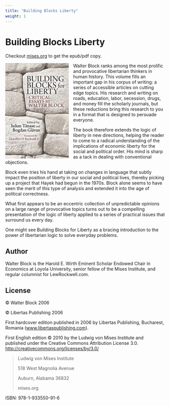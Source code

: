 ```yaml
---
title: "Building Blocks Liberty" 
weight: 1
---
```


# Building Blocks Liberty

Checkout [mises.org](https://mises.org/library/building-blocks-liberty) to get the epub/pdf copy.

<style type="text/css">
.image-left {
    display: block;
    margin-left: auto;
    margin-right: auto;
    padding-right: 1em;
    float: left;
    width: 200px;
}
</style>

<img src="/images/cover-en.jpg" class="image-left" alt="Building Blocks Liberty"/>

Walter Block ranks among the most prolific and provocative libertarian thinkers in human history. This volume fills an important gap in his corpus of writing: a series of accessible articles on cutting edge topics. His research and writing on roads, education, labor, secession, drugs, and money fill the scholarly journals, but these reductions bring this research to you in a format that is designed to persuade everyone.

The book therefore extends the logic of liberty in new directions, helping the reader to come to a radical understanding of the implications of economic liberty for the social and political order. His mind is sharp as a tack in dealing with conventional objections.

Block even tries his hand at taking on changes in language that subtly impact the position of liberty in our social and political lives, thereby picking up a project that Hayek had begun in the 1970s. Block alone seems to have seen the merit of this type of analysis and extended it into the age of political correctness.

What first appears to be an eccentric collection of unpredictable opinions on a large range of provocative topics turns out to be a compelling presentation of the logic of liberty applied to a series of practical issues that surround us every day.

One might see Building Blocks for Liberty as a bracing introduction to the power of libertarian logic to solve everyday problems.

## Author

Walter Block is the Harold E. Wirth Eminent Scholar Endowed Chair in Economics at Loyola University, senior fellow of the Mises Institute, and regular columnist for LewRockwell.com.

## License

© Walter Block 2006

© Libertas Publishing 2006

First hardcover edition published in 2006 by Libertas Publishing, Bucharest, Romania (www.libertaspublishing.com).

First English edition © 2010 by the Ludwig von Mises Institute and published under the Creative Commons Attribution License 3.0. http://creativecommons.org/licenses/by/3.0/

> Ludwig von Mises Institute
> 
> 518 West Magnolia Avenue
> 
> Auburn, Alabama 36832
> 
> mises.org

ISBN: 978-1-933550-91-6